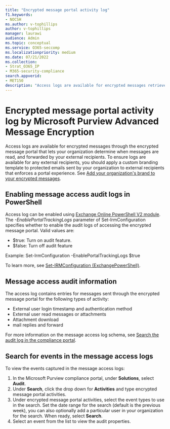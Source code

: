 ```yaml
---
title: "Encrypted message portal activity log"
f1.keywords:
- NOCSH
ms.author: v-tophillips
author: v-tophillips
manager: laurawi
audience: Admin
ms.topic: conceptual
ms.service: O365-seccomp
ms.localizationpriority: medium
ms.date: 07/21/2022
ms.collection: 
- Strat_O365_IP
- M365-security-compliance
search.appverid:
- MET150
description: "Access logs are available for encrypted messages retrieved through the encrypted message portal."
---
```


# Encrypted message portal activity log by Microsoft Purview Advanced Message Encryption

Access logs are available for encrypted messages through the encrypted message portal that lets your organization determine when messages are read, and forwarded by your external recipients. To ensure logs are available for any external recipients, you should apply a custom branding template to protected emails sent by your organization to external recipients that enforces a portal experience. See [Add your organization's brand to your encrypted messages](add-your-organization-brand-to-encrypted-messages.md).

## Enabling message access audit logs in PowerShell

Access log can be enabled using [Exchange Online PowerShell V2 module](https://docs.microsoft.com/powershell/exchange/connect-to-exchange-online-powershell). The *-EnablePortalTrackingLogs* parameter of Set-IrmConfiguration specifies whether to enable the audit logs of accessing the encrypted message portal. Valid values are:

- $true: Turn on audit feature.
- $false: Turn off audit feature

Example: Set-IrmConfiguration -EnablePortalTrackingLogs $true

To learn more, see [Set-IRMConfiguration (ExchangePowerShell)](/powershell/module/exchange/set-irmconfiguration).

## Message access audit information

The access log contains entries for messages sent through the encrypted message portal for the following types of activity:

- External user login timestamp and authentication method
- External user read messages or attachments
- Attachment download
- mail replies and forward

For more information on the message access log schema, see [Search the audit log in the compliance portal](search-the-audit-log-in-security-and-compliance.md#encrypted-message-portal-activities).

## Search for events in the message access logs

To view the events captured in the message access logs:

1. In the Microsoft Purview compliance portal, under **Solutions**, select **Audit**.
1. Under **Search**, click the drop down for **Activities** and type encrypted message portal activities.
1. Under encrypted message portal activities, select the event types to use in the search. Set the date range for the search (default is the previous week), you can also optionally add a particular user in your organization for the search. When ready, select **Search**.
1. Select an event from the list to view the audit properties.
